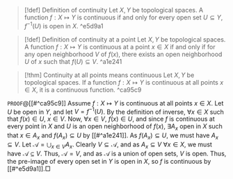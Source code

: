 >[!def] Definition of continuity
> Let $X,Y$ be topological spaces. A function $f : X \mapsto Y$ is continuous if and only for every open set $U \subseteq Y$, $f^{-1}(U)$ is open in $X$. ^e5d9a1

> [!def] Definition of continuity at a point
> Let $X,Y$ be topological spaces. A function $f : X \mapsto Y$ is continuous at a point $x \in X$ if and only if for any open neighborhood $V$ of $f(x)$, there exists an open neighborhood $U$ of $x$ such that $f(U) \subseteq V$. ^a1e241

> [!thm] Continuity at all points means continuous
> Let $X,Y$ be topological spaces. If a function $f : X \mapsto Y$ is continuous at all points $x \in X$, it is a continuous function. ^ca95c9

`PROOF`@[[#^ca95c9]]
Assume $f : X \mapsto Y$ is continuous at all points $x \in X$. Let $U$ be open in $Y$, and let $V = f^{-1}(U)$. By the definition of inverse, $\forall x \in X$ such that $f(x) \in U$, $x \in V$. Now, $\forall x \in V$, $f(x) \in U$, and since $f$ is continuous at every point in $X$ and $U$ is an open neighborhood of $f(x)$, $\exists A_{x}$ open in $X$ such that $x \in A_{x}$ and $f(A_{x}) \subseteq U$ by [[#^a1e241]]. As $f(A_{x}) \subseteq U$, we must have ${} A_{x} \subseteq V {}$. Let $\displaystyle\mathcal{A} = \bigcup_{x \in V}A_{x}$. Clearly $V \subseteq \mathcal{A}$, and as $A_{x} \subseteq V$ $\forall x \in X$, we must have $\mathcal{A} \subseteq V$. Thus, $\mathcal{A} = V$, and as $\mathcal{A}$ is a union of open sets, $V$ is open. Thus, the pre-image of every open set in $Y$ is open in $X$, so $f$ is continuous by [[#^e5d9a1]].□